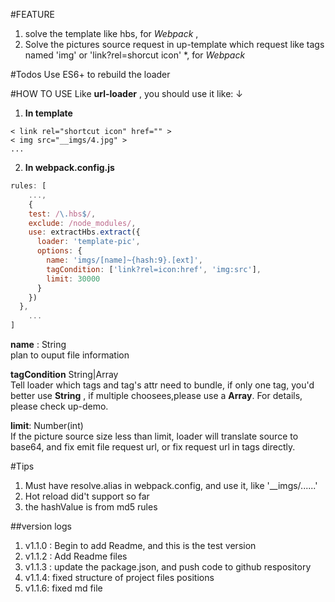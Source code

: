 ﻿#FEATURE
1. solve the template like hbs, for *Webpack* ,
2. Solve the pictures source request in up-template which request like tags named 'img' or 'link?rel=shorcut icon' *, for *Webpack* 

#Todos
Use ES6+ to rebuild the loader

#HOW TO USE
Like **url-loader** , you should use it like: ↓   

1. **In template**
```
< link rel="shortcut icon" href="" >
< img src="__imgs/4.jpg" >
...
```
2. **In webpack.config.js**

```javascript
rules: [
    ...,
    {
    test: /\.hbs$/,
    exclude: /node_modules/,
    use: extractHbs.extract({
      loader: 'template-pic',
      options: {
        name: 'imgs/[name]~{hash:9}.[ext]',
        tagCondition: ['link?rel=icon:href', 'img:src'],
        limit: 30000
      }
    })
  },
    ...
]
```
**name** : String  
plan to ouput  file information  

**tagCondition** String|Array  
Tell loader which tags and tag's attr need to bundle, if only one tag, you'd better use **String** , if multiple choosees,please use a **Array**. For details, please check up-demo.

**limit**: Number(int)  
If the picture source size less than limit, loader will translate source to base64, and fix emit file request url, or fix request url in tags directly.

#Tips
1. Must have resolve.alias in webpack.config, and use it, like '__imgs/......'
2. Hot reload did't support so far
3. the hashValue is from md5 rules

##version logs
1. v1.1.0 : Begin to add Readme, and this is the test version
2. v1.1.2 : Add Readme files
3. v1.1.3 : update the package.json, and push code to github respository
4. v1.1.4: fixed structure of project files positions
5. v1.1.6: fixed md file
